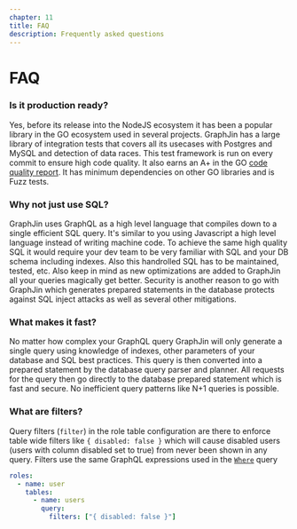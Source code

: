 ```yaml
---
chapter: 11
title: FAQ
description: Frequently asked questions
---
```


# FAQ

### Is it production ready?

Yes, before its release into the NodeJS ecosystem it has been a popular library in the GO ecosystem used in several projects. GraphJin has a large library of integration tests that covers all its usecases with Postgres and MySQL and detection of data races. This test framework is run on every commit to ensure high code quality. It also earns an A+ in the GO [code quality report](https://goreportcard.com/report/github.com/dosco/graphjin/core/v3). It has minimum dependencies on other GO libraries and is Fuzz tests.

### Why not just use SQL?

GraphJin uses GraphQL as a high level language that compiles down to a single efficient SQL query. It's similar to you using Javascript a high level language instead of writing machine code. To achieve the same high quality SQL it would require your dev team to be very familiar with SQL and your DB schema including indexes. Also this handrolled SQL has to be maintained, tested, etc. Also keep in mind as new optimizations are added to GraphJin all your queries magically get better. Security is another reason to go with GraphJin which generates prepared statements in the database protects against SQL inject attacks as well as several other mitigations.

### What makes it fast?

No matter how complex your GraphQL query GraphJin will only generate a single query using knowledge of indexes, other parameters of your database and SQL best practices. This query is then converted into a prepared statement by the database query parser and planner. All requests for the query then go directly to the database prepared statement which is fast and secure. No inefficient query patterns like N+1 queries is possible.

### What are filters?

Query filters (`filter`) in the role table configuration are there to enforce table wide filters like `{ disabled: false }` which will cause disabled users (users with column disabled set to true) from never been shown in any query. Filters use the same GraphQL expressions used in the [`Where`](cheatsheet#crafting-the-where-clause) query

```yaml title="Config file"
roles:
  - name: user
    tables:
      - name: users
        query:
          filters: ["{ disabled: false }"]
```

